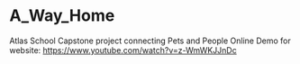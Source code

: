 # A_Way_Home
Atlas School Capstone project connecting Pets and People Online
Demo for website: https://www.youtube.com/watch?v=z-WmWKJJnDc
